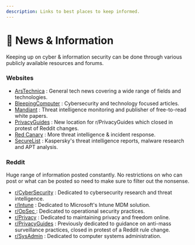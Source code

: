 ```yaml
---
description: Links to best places to keep informed.
---
```


# 📰 News & Information

Keeping up on cyber & information security can be done through various publicly available resources and forums.&#x20;

### Websites

* [ArsTechnica](https://arstechnica.com/gadgets/) : General tech news covering a wide range of fields and technologies.
* [BleepingComputer](https://www.bleepingcomputer.com/) : Cybersecurity and technology focused articles.
* [Mandiant](https://www.mandiant.com/resources) : Threat intelligence monitoring and publisher of free-to-read white papers.
* [PrivacyGuides](https://discuss.privacyguides.net/) : New location for r/PrivacyGuides which closed in protest of Reddit changes.
* [Red Canary](https://redcanary.com/blog/) : More threat intelligence & incident response.
* [SecureList](https://securelist.com/) : Kaspersky's threat intelligence reports, malware research and APT analysis.



### Reddit

Huge range of information posted constantly. No restrictions on who can post or what can be posted so need to make sure to filter out the nonsense.

* [r/CyberSecurity](https://www.reddit.com/r/cybersecurity/) : Dedicated to cybersecurity research and threat intelligence.
* [r/Intune](https://www.reddit.com/r/Intune) : Dedicated to Microsoft's Intune MDM solution.
* [r/OpSec ](https://www.reddit.com/r/opsec/): Dedicated to operational security practices.
* [r/Privacy](https://www.reddit.com/r/privacy/) : Dedicated to maintaining privacy and freedom online.
* [r/PrivacyGuides](https://www.reddit.com/r/PrivacyGuides/) : Previously dedicated to guidance on anti-mass surveillance practices, closed in protest of a Reddit rule change.
* [r/SysAdmin](https://www.reddit.com/r/sysadmin) :  Dedicated to computer systems administration.

###
